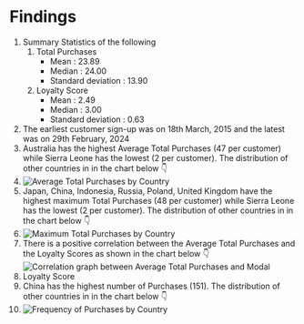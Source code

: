 # Findings

1. Summary Statistics of the following
     1. Total Purchases
          - Mean : 23.89
          - Median : 24.00
          - Standard deviation : 13.90
     2. Loyalty Score
          - Mean : 2.49
          - Median : 3.00
          - Standard deviation : 0.63
2. The earliest customer sign-up was on 18th March, 2015 and the latest was on 29th February, 2024
3. Australia has the highest Average Total Purchases (47 per customer) while Sierra Leone has the lowest (2 per customer). The distribution of other countries in in the chart below 👇
4. ![Average Total Purchases by Country](<https://github.com/Data-Epic/data-wrangling-chidimma-ijoma/blob/feature-task/task%201/download.png>)
5. Japan, China, Indonesia, Russia, Poland, United Kingdom have the highest maximum Total Purchases (48 per customer) while Sierra Leone has the lowest (2 per customer). The distribution of other countries in in the chart below 👇
6. ![Maximum Total Purchases by Country](<https://github.com/Data-Epic/data-wrangling-chidimma-ijoma/blob/feature-task/task%201/download (1).png>)
7. There is a positive correlation between the Average Total Purchases and the Loyalty Scores as shown in the chart below 👇
8. ![Correlation graph between Average Total Purchases and Modal Loyalty Score](<https://github.com/Data-Epic/data-wrangling-chidimma-ijoma/blob/feature-task/task%201/download (2).png>)
9. China has the highest number of Purchases (151). The distribution of other countries in in the chart below 👇
10.  ![Frequency of Purchases by Country](<https://github.com/Data-Epic/data-wrangling-chidimma-ijoma/blob/feature-task/task%201/download (3).png>)
